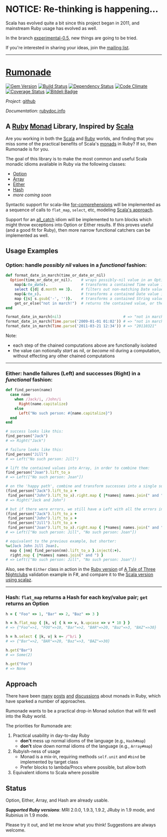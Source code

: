 # NOTICE: Re-thinking is happening...

Scala has evolved quite a bit since this project began in 2011, and mainstream Ruby usage
has evolved as well.

In the branch [experimental-0.5](https://github.com/ms-ati/rumonade/tree/experimental-0.5),
new things are going to be tried.

If you're interested in sharing your ideas, join the [mailing list](http://groups.google.com/group/rumonade).

---------------------------------------

# [Rumonade](https://rubygems.org/gems/rumonade)

[![Gem Version](https://badge.fury.io/rb/rumonade.png)](http://badge.fury.io/rb/rumonade)
[![Build Status](https://travis-ci.org/ms-ati/rumonade.png)](https://travis-ci.org/ms-ati/rumonade)
[![Dependency Status](https://gemnasium.com/ms-ati/rumonade.png)](https://gemnasium.com/ms-ati/rumonade)
[![Code Climate](https://codeclimate.com/github/ms-ati/rumonade.png)](https://codeclimate.com/github/ms-ati/rumonade)
[![Coverage Status](https://coveralls.io/repos/ms-ati/rumonade/badge.png)](https://coveralls.io/r/ms-ati/rumonade)
[![Bitdeli Badge](https://d2weczhvl823v0.cloudfront.net/ms-ati/rumonade/trend.png)](https://bitdeli.com/free "Bitdeli Badge")

*_Project_*: [github](http://github.com/ms-ati/rumonade)

*_Documentation_*: [rubydoc.info](http://rubydoc.info/gems/rumonade/frames)

## A [Ruby](http://www.ruby-lang.org) [Monad](http://en.wikipedia.org/wiki/Monad_\(functional_programming\)) Library, Inspired by [Scala](http://www.scala-lang.org)

Are you working in both the [Scala](http://www.scala-lang.org) and [Ruby](http://www.ruby-lang.org) worlds,
and finding that you miss some of the practical benefits of Scala's
[monads](http://james-iry.blogspot.com/2007/09/monads-are-elephants-part-1.html) in Ruby?
If so, then Rumonade is for you.

The goal of this library is to make the most common and useful Scala monadic idioms available in Ruby via the following classes:
* [Option](http://rubydoc.info/gems/rumonade/Rumonade/Option)
* [Array](http://rubydoc.info/gems/rumonade/Rumonade/ArrayExtensions)
* [Either](http://rubydoc.info/gems/rumonade/Rumonade/Either)
* [Hash](http://rubydoc.info/gems/rumonade/Rumonade/Hash)
* _more coming soon_

Syntactic support for scala-like [for-comprehensions](http://www.scala-lang.org/node/111) will be implemented
as a sequence of calls to `flat_map`, `select`, etc, modeling [Scala's
approach](http://stackoverflow.com/questions/3754089/scala-for-comprehension/3754568#3754568).

Support for an [all_catch](http://www.scala-lang.org/archives/downloads/distrib/files/nightly/docs/library/scala/util/control/Exception$.html)
idiom will be implemented to turn blocks which might throw exceptions into Option or Either
results. If this proves useful (and a good fit for Ruby), then more narrow functional catchers can be implemented as well.

## Usage Examples

### Option: handle _possibly_ _nil_ values in a _functional_ fashion:

```ruby
def format_date_in_march(time_or_date_or_nil)
  Option(time_or_date_or_nil).    # wraps possibly-nil value in an Option monad (Some or None)
    map(&:to_date).               # transforms a contained Time value into a Date value
    select {|d| d.month == 3}.    # filters out non-matching Date values (Some becomes None)
    map(&:to_s).                  # transforms a contained Date value into a String value
    map {|s| s.gsub('-', '')}.    # transforms a contained String value by removing '-'
    get_or_else("not in march!")  # returns the contained value, or the alternative if None
end

format_date_in_march(nil)                            # => "not in march!"
format_date_in_march(Time.parse('2009-01-01 01:02')) # => "not in march!"
format_date_in_march(Time.parse('2011-03-21 12:34')) # => "20110321"
```

Note:
* each step of the chained computations above are functionally isolated
* the value can notionally _start_ as nil, or _become_ nil during a computation, without effecting any other chained computations

---
### Either: handle failures (Left) and successes (Right) in a _functional_ fashion:

```ruby
def find_person(name)
  case name
    when /Jack/i, /John/i
      Right(name.capitalize)
    else
      Left("No such person: #{name.capitalize}")
  end
end

# success looks like this:
find_person("Jack")
# => Right("Jack")

# failure looks like this:
find_person("Jill")
# => Left("No such person: Jill")

# lift the contained values into Array, in order to combine them:
find_person("Joan").lift_to_a
# => Left(["No such person: Joan"])

# on the 'happy path', combine and transform successes into a single success result:
(find_person("Jack").lift_to_a + 
 find_person("John").lift_to_a).right.map { |*names| names.join(" and ") }
# => Right("Jack and John")

# but if there were errors, we still have a Left with all the errors inside:
(find_person("Jack").lift_to_a +
 find_person("John").lift_to_a +
 find_person("Jill").lift_to_a +
 find_person("Joan").lift_to_a).right.map { |*names| names.join(" and ") }
# => Left(["No such person: Jill", "No such person: Joan"])

# equivalent to the previous example, but shorter:
%w(Jack John Jill Joan).
  map { |nm| find_person(nm).lift_to_a }.inject(:+).
  right.map { |*names| names.join(" and ") }
# => Left(["No such person: Jill", "No such person: Joan"])
```

Also, see the `Either` class in action in the [Ruby version](https://gist.github.com/2553490) 
of [A Tale of Three Nightclubs](http://bugsquash.blogspot.com/2012/03/example-of-applicative-validation-in.html)
validation example in F#, and compare it to the [Scala version using scalaz](https://gist.github.com/970717).

---
### Hash: `flat_map` returns a Hash for each key/value pair; `get` returns an Option

```ruby
h = { "Foo" => 1, "Bar" => 2, "Baz" => 3 }

h = h.flat_map { |k, v| { k => v, k.upcase => v * 10 } }
# => {"Foo"=>1, "FOO"=>10, "Bar"=>2, "BAR"=>20, "Baz"=>3, "BAZ"=>30}

h = h.select { |k, v| k =~ /^b/i }
# => {"Bar"=>2, "BAR"=>20, "Baz"=>3, "BAZ"=>30}

h.get("Bar")
# => Some(2)

h.get("Foo")
# => None
```

## Approach

There have been [many](http://moonbase.rydia.net/mental/writings/programming/monads-in-ruby/00introduction.html)
[posts](http://pretheory.wordpress.com/2008/02/14/the-maybe-monad-in-ruby/)
[and](http://www.valuedlessons.com/2008/01/monads-in-ruby-with-nice-syntax.html)
[discussions](http://stackoverflow.com/questions/2709361/monad-equivalent-in-ruby)
about monads in Ruby, which have sparked a number of approaches.

Rumonade wants to be a practical drop-in Monad solution that will fit well into the Ruby world.

The priorities for Rumonade are:

1.  Practical usability in day-to-day Ruby
    *  <b>don't</b> mess up normal idioms of the language (e.g., `Hash#map`)
    *  <b>don't</b> slow down normal idioms of the language (e.g., `Array#map`)
2.  Rubyish-ness of usage
    *  Monad is a mix-in, requiring methods `self.unit` and `#bind` be implemented by target class
    *  Prefer blocks to lambda/Procs where possible, but allow both
3.  Equivalent idioms to Scala where possible

## Status

Option, Either, Array, and Hash are already usable.

<b><em>Supported Ruby versions</em></b>: MRI 2.0.0, 1.9.3, 1.9.2, JRuby in 1.9 mode, and Rubinius in 1.9 mode.

Please try it out, and let me know what you think! Suggestions are always welcome.
